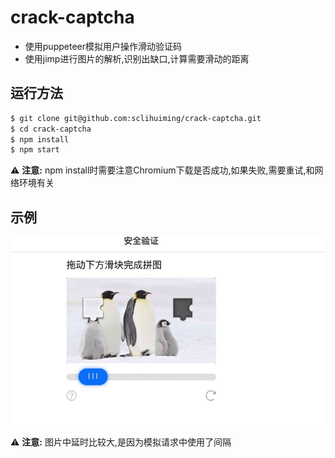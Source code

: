 # crack-captcha

* 使用puppeteer模拟用户操作滑动验证码
* 使用jimp进行图片的解析,识别出缺口,计算需要滑动的距离

## 运行方法
```bash
$ git clone git@github.com:sclihuiming/crack-captcha.git
$ cd crack-captcha
$ npm install
$ npm start
```
⚠️ **注意:** npm install时需要注意Chromium下载是否成功,如果失败,需要重试,和网络环境有关

## 示例
![](captcha-finish.gif)

⚠️ **注意:** 图片中延时比较大,是因为模拟请求中使用了间隔